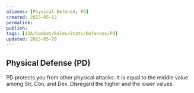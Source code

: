 ```yaml
---
aliases: [Physical Defense, PD]
created: 2023-05-13
permalink: 
publish: 
tags: [13A/Combat/Rules/Stats/Defences/PD]
updated: 2023-05-29
---
```


## Physical Defense (PD)

PD protects you from other physical attacks. It is equal to the middle value among Str, Con, and Dex. Disregard the higher and the lower values.

